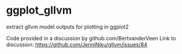 # ggplot_gllvm
extract gllvm model outputs for plotting in ggplot2

Code provided in a discussion by github.com/BertvanderVeen
Link to discussion:
https://github.com/JenniNiku/gllvm/issues/84
